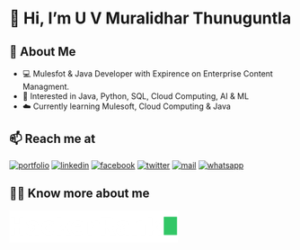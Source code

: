 # 👋 Hi, I’m U V Muralidhar Thunuguntla

## 🚀 About Me
- 💻 Mulesfot & Java Developer with Expirence on Enterprise Content Managment.
- 👀 Interested in Java, Python, SQL, Cloud Computing, AI & ML
- ☁️ Currently learning Mulesoft, Cloud Computing & Java

## 📫 Reach me at
[![portfolio][4.1]][4]
[![linkedin][1.1]][1]
[![facebook][2.1]][2]
[![twitter][3.1]][3]
[![mail][5.1]][5]
[![whatsapp][6.1]][6]

## 🐱‍💻 Know more about me
[![hackerrank][7.1]][7]



[1.1]: https://dabuttonfactory.com/button.png?t=LinkedIn&f=Open+Sans-Bold&ts=20&tc=fff&hp=18&vp=7&c=5&bgt=unicolored&bgc=0B62A7&be=1 (LinkedIn icon with padding)
[2.1]: https://dabuttonfactory.com/button.png?t=Facebook&f=Open+Sans-Bold&ts=20&tc=fff&hp=18&vp=7&c=5&bgt=unicolored&bgc=4a67a9&be=1 (facebook icon with padding)
[3.1]: https://dabuttonfactory.com/button.png?t=Twitter&f=Open+Sans-Bold&ts=20&tc=fff&hp=18&vp=7&c=5&bgt=unicolored&bgc=50B7F5&be=1 (twitter icon with padding)
[4.1]: https://dabuttonfactory.com/button.png?t=My%20Portfolio&f=Open+Sans-Bold&ts=20&tc=fff&hp=18&vp=7&c=5&bgt=unicolored&bgc=7B7B7B&be=1 (portfolio icon with padding)
[5.1]: https://dabuttonfactory.com/button.png?t=Mail%20me&f=Open+Sans-Bold&ts=20&tc=fff&hp=18&vp=7&c=5&bgt=unicolored&bgc=AF221E&be=1 (mail icon with padding)
[6.1]: https://dabuttonfactory.com/button.png?t=Whatsapp&f=Open+Sans-Bold&ts=20&tc=fff&hp=18&vp=7&c=5&bgt=unicolored&bgc=2EA043&be=1 (whatsapp icon with padding)
[7.1]: https://github.com/Upendra-Thunuguntla/Upendra-Thunuguntla/blob/main/assets/hackerrank-logo.png?raw=true

[1]: https://www.linkedin.com/in/muralid25/
[2]: https://www.facebook.com/Muralidhar.Thunuguntla
[3]: https://twitter.com/Upendra_T_
[4]: https://github.com/Upendra-Thunuguntla/
[5]: mailto:muralidhar.thunuguntla@gmail.com?subject=Found%20You%20on%20Github?body=Hi%20Muralidhar%2C%0AI%20found%20you%20on%20Github%20and%20found%20your%20profile%20intresting.%0A%0Ai%20would%20like%20to%20.....
[6]: https://api.whatsapp.com/send?phone=918121134970&text=Hi%20Muralidhar,%20I%20found%20you%20on%20Github%20and%20found%20your%20profile%20intresting.%20%20i%20would%20like%20to%20.....
[7]: https://www.hackerrank.com/tuvmuralidhar
